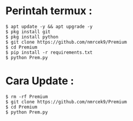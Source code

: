 # Perintah termux :
    $ apt update -y && apt upgrade -y
    $ pkg install git
    $ pkg install python
    $ git clone https://github.com/nmrcek9/Premium
    $ cd Premium
    $ pip install -r requirements.txt
    $ python Prem.py
# Cara Update :
    $ rm -rf Premium
    $ git clone https://github.com/nmrcek9/Premium
    $ cd Premium
    $ python Prem.py
